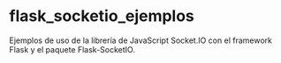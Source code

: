 # flask_socketio_ejemplos
Ejemplos de uso de la librería de JavaScript Socket.IO con el framework Flask y el paquete Flask-SocketIO.
